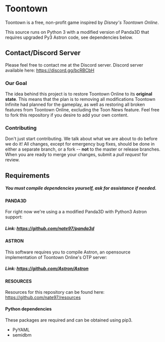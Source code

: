 Toontown
=================
Toontown is a free, non-profit game inspired by _Disney's Toontown Online_.

This source runs on Python 3 with a modified version of Panda3D that requires upgraded Py3 Astron code, see dependencies below.

## Contact/Discord Server ##
Please feel free to contact me at the Discord server.
Discord server available here: https://discord.gg/bcRBCbH

### Our Goal ###
The idea behind this project is to restore Toontown Online to its **original state**. This means that the plan is to removing all modifications Toontown Infinite had planned for the gameplay, as well as restoring all broken features from Toontown Online, excluding the Toon News feature. Feel free to fork this repository if you desire to add your own content.


### Contributing ###
Don't just start contributing. We talk about what we are about to do before we do it! All changes, except for emergency bug fixes, should be done in either a separate branch, or a fork -- **not** to the master or release branches. When you are ready to merge your changes, submit a _pull request_ for review.

## Requirements ##

##### You must compile dependencies yourself, ask for assistance if needed. #####

#### PANDA3D
For right now we're using a a modified Panda3D with Python3 Astron support:
##### Link: https://github.com/nate97/panda3d


#### ASTRON
This software requires you to compile Astron, an opensource implementation of Toontown Online's OTP server:
##### Link: https://github.com/Astron/Astron


#### RESOURCES
Resources for this repository can be found here:
https://github.com/nate97/resources



#### Python dependencies ####
These packages are required and can be obtained using pip3.
* PyYAML
* semidbm
